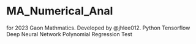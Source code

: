 # MA_Numerical_Anal
 for 2023 Gaon Mathmatics. Developed by @jhlee012. Python Tensorflow Deep Neural Network Polynomial Regression Test
